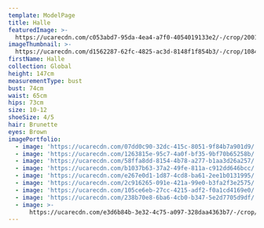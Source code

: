 ```yaml
---
template: ModelPage
title: Halle
featuredImage: >-
  https://ucarecdn.com/c053abd7-95da-4ea4-a7f0-4054019133e2/-/crop/2001x1082/0,530/-/preview/
imageThumbnail: >-
  https://ucarecdn.com/d1562287-62fc-4825-ac3d-8148f1f854b3/-/crop/1084x1305/209,289/-/preview/
firstName: Halle
collection: Global
height: 147cm
measurementType: bust
bust: 74cm
waist: 65cm
hips: 73cm
size: 10-12
shoeSize: 4/5
hair: Brunette
eyes: Brown
imagePortfolio:
  - image: 'https://ucarecdn.com/07dd0c90-32dc-415c-8051-9f84b7a901d9/'
  - image: 'https://ucarecdn.com/1263815e-95c7-4a0f-bf35-9bf70b65258b/'
  - image: 'https://ucarecdn.com/58ffa8dd-8154-4b78-a277-b1aa3d26a257/'
  - image: 'https://ucarecdn.com/b1037b63-37a2-49fe-811a-c912dd646bcc/'
  - image: 'https://ucarecdn.com/e267e0d1-1d87-4cd8-ba61-2ee1b0131995/'
  - image: 'https://ucarecdn.com/2c916265-091e-421a-99e0-b3fa2f3e2575/'
  - image: 'https://ucarecdn.com/105ce6eb-27cc-4215-adf2-f0a1cd4169e0/'
  - image: 'https://ucarecdn.com/238b70e8-6ba6-4cb0-b347-5e2d7705d9df/'
  - image: >-
      https://ucarecdn.com/e3d6b84b-3e32-4c75-a097-328daa4363b7/-/crop/1034x1392/848,907/-/preview/
---
```



